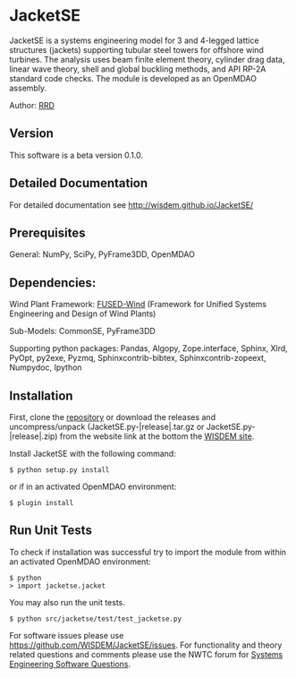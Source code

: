 JacketSE
========

JacketSE is a systems engineering model for 3 and 4-legged lattice structures (jackets) supporting tubular steel towers for offshore wind turbines.  The analysis uses beam finite element theory, cylinder drag data, linear wave theory, 
shell and global buckling methods, and API RP-2A standard code checks.  The module is developed as an OpenMDAO assembly.

Author: [RRD](mailto:nrel.wisdem+jacketse@gmail.com)

## Version

This software is a beta version 0.1.0.

## Detailed Documentation

For detailed documentation see <http://wisdem.github.io/JacketSE/>

## Prerequisites

General: NumPy, SciPy, PyFrame3DD, OpenMDAO

## Dependencies:

Wind Plant Framework: [FUSED-Wind](http://fusedwind.org) (Framework for Unified Systems Engineering and Design of Wind Plants)

Sub-Models: CommonSE, PyFrame3DD

Supporting python packages: Pandas, Algopy, Zope.interface, Sphinx, Xlrd, PyOpt, py2exe, Pyzmq, Sphinxcontrib-bibtex, Sphinxcontrib-zopeext, Numpydoc, Ipython

## Installation

First, clone the [repository](https://github.com/WISDEM/JacketSE)
or download the releases and uncompress/unpack (JacketSE.py-|release|.tar.gz or JacketSE.py-|release|.zip) from the website link at the bottom the [WISDEM site](http://nwtc.nrel.gov/WISDEM).

Install JacketSE with the following command:

    $ python setup.py install

or if in an activated OpenMDAO environment:

    $ plugin install


## Run Unit Tests

To check if installation was successful try to import the module from within an activated OpenMDAO environment:

    $ python
    > import jacketse.jacket

You may also run the unit tests.

    $ python src/jacketse/test/test_jacketse.py

For software issues please use <https://github.com/WISDEM/JacketSE/issues>.  For functionality and theory related questions and comments please use the NWTC forum for [Systems Engineering Software Questions](https://wind.nrel.gov/forum/wind/viewtopic.php?f=34&t=1002).



